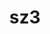 ---
title: "sz3"
layout: cache
categories: [package, develop-2023-11-19]
meta: {"versions": ["3.1.7"], "compilers": ["cce@=15.0.1", "gcc@=10.3.0", "gcc@=11.4.0", "gcc@=9.4.0", "oneapi@=2023.2.0"], "oss": ["rhel8", "sle_hpc15", "ubuntu20.04"], "platforms": ["linux"], "targets": ["neoverse_v1", "ppc64le", "x86_64_v3", "x86_64_v4", "zen4"], "stacks": ["e4s", "e4s-cray-rhel", "e4s-cray-sles", "e4s-neoverse_v1", "e4s-oneapi", "e4s-power", "root"], "num_specs": 9, "num_specs_by_stack": {"root": 9, "e4s-cray-rhel": 2, "e4s-cray-sles": 1, "e4s-neoverse_v1": 1, "e4s-power": 1, "e4s": 2, "e4s-oneapi": 2}}
spec_details: [{"hash": "psllnhaa34c4ryf66nuegwpn4kaz2r76", "compiler": "cce@=15.0.1", "versions": ["3.1.7"], "os": "rhel8", "platform": "linux", "target": "zen4", "variants": ["build_system=cmake", "build_type=Release", "generator=make", "~hdf5", "~ipo", "+mdz"], "stacks": ["root", "e4s-cray-rhel"], "size": "-", "tarball": "https://binaries.spack.io/releases/develop-2023-11-19/build_cache/linux-rhel8-zen4/cce-15.0.1/sz3-3.1.7/linux-rhel8-zen4-cce-15.0.1-sz3-3.1.7-psllnhaa34c4ryf66nuegwpn4kaz2r76.spack"}, {"hash": "gldvscz5feqjiefqejtbua5anxrsqfuw", "compiler": "cce@=15.0.1", "versions": ["3.1.7"], "os": "rhel8", "platform": "linux", "target": "zen4", "variants": ["build_system=cmake", "build_type=Release", "generator=make", "~hdf5", "~ipo", "+mdz"], "stacks": ["root", "e4s-cray-rhel"], "size": "-", "tarball": "https://binaries.spack.io/releases/develop-2023-11-19/build_cache/linux-rhel8-zen4/cce-15.0.1/sz3-3.1.7/linux-rhel8-zen4-cce-15.0.1-sz3-3.1.7-gldvscz5feqjiefqejtbua5anxrsqfuw.spack"}, {"hash": "2lcraxm5tbvascg3g6nxoumhxwhrs73w", "compiler": "gcc@=10.3.0", "versions": ["3.1.7"], "os": "sle_hpc15", "platform": "linux", "target": "x86_64_v4", "variants": ["build_system=cmake", "build_type=Release", "generator=make", "~hdf5", "~ipo", "+mdz"], "stacks": ["e4s-cray-sles", "root"], "size": "-", "tarball": "https://binaries.spack.io/releases/develop-2023-11-19/build_cache/linux-sle_hpc15-x86_64_v4/gcc-10.3.0/sz3-3.1.7/linux-sle_hpc15-x86_64_v4-gcc-10.3.0-sz3-3.1.7-2lcraxm5tbvascg3g6nxoumhxwhrs73w.spack"}, {"hash": "v6otsp5vf7jkuodk3ipc4jvpifkvjl7k", "compiler": "gcc@=11.4.0", "versions": ["3.1.7"], "os": "ubuntu20.04", "platform": "linux", "target": "neoverse_v1", "variants": ["build_system=cmake", "build_type=Release", "generator=make", "~hdf5", "~ipo", "+mdz"], "stacks": ["e4s-neoverse_v1", "root"], "size": "-", "tarball": "https://binaries.spack.io/releases/develop-2023-11-19/build_cache/linux-ubuntu20.04-neoverse_v1/gcc-11.4.0/sz3-3.1.7/linux-ubuntu20.04-neoverse_v1-gcc-11.4.0-sz3-3.1.7-v6otsp5vf7jkuodk3ipc4jvpifkvjl7k.spack"}, {"hash": "v6mw2pm5fhvchj2yhqskuqhhnbjoeqdw", "compiler": "gcc@=9.4.0", "versions": ["3.1.7"], "os": "ubuntu20.04", "platform": "linux", "target": "ppc64le", "variants": ["build_system=cmake", "build_type=Release", "generator=make", "~hdf5", "~ipo", "+mdz"], "stacks": ["e4s-power", "root"], "size": "-", "tarball": "https://binaries.spack.io/releases/develop-2023-11-19/build_cache/linux-ubuntu20.04-ppc64le/gcc-9.4.0/sz3-3.1.7/linux-ubuntu20.04-ppc64le-gcc-9.4.0-sz3-3.1.7-v6mw2pm5fhvchj2yhqskuqhhnbjoeqdw.spack"}, {"hash": "xwudcug6u43augnqa53tkjnpx2phcwjy", "compiler": "gcc@=11.4.0", "versions": ["3.1.7"], "os": "ubuntu20.04", "platform": "linux", "target": "x86_64_v3", "variants": ["build_system=cmake", "build_type=Release", "generator=make", "~hdf5", "~ipo", "+mdz"], "stacks": ["e4s", "root"], "size": "-", "tarball": "https://binaries.spack.io/releases/develop-2023-11-19/build_cache/linux-ubuntu20.04-x86_64_v3/gcc-11.4.0/sz3-3.1.7/linux-ubuntu20.04-x86_64_v3-gcc-11.4.0-sz3-3.1.7-xwudcug6u43augnqa53tkjnpx2phcwjy.spack"}, {"hash": "q2aov6dk6zm4p3gimgatd4oha2wdgvbl", "compiler": "gcc@=11.4.0", "versions": ["3.1.7"], "os": "ubuntu20.04", "platform": "linux", "target": "x86_64_v3", "variants": ["build_system=cmake", "build_type=Release", "generator=make", "~hdf5", "~ipo", "+mdz"], "stacks": ["e4s", "root"], "size": "-", "tarball": "https://binaries.spack.io/releases/develop-2023-11-19/build_cache/linux-ubuntu20.04-x86_64_v3/gcc-11.4.0/sz3-3.1.7/linux-ubuntu20.04-x86_64_v3-gcc-11.4.0-sz3-3.1.7-q2aov6dk6zm4p3gimgatd4oha2wdgvbl.spack"}, {"hash": "fhegzrpl4x6o4f46gf4wm4n3vtutpl2q", "compiler": "oneapi@=2023.2.0", "versions": ["3.1.7"], "os": "ubuntu20.04", "platform": "linux", "target": "x86_64_v3", "variants": ["build_system=cmake", "build_type=Release", "generator=make", "~hdf5", "~ipo", "+mdz"], "stacks": ["e4s-oneapi", "root"], "size": "-", "tarball": "https://binaries.spack.io/releases/develop-2023-11-19/build_cache/linux-ubuntu20.04-x86_64_v3/oneapi-2023.2.0/sz3-3.1.7/linux-ubuntu20.04-x86_64_v3-oneapi-2023.2.0-sz3-3.1.7-fhegzrpl4x6o4f46gf4wm4n3vtutpl2q.spack"}, {"hash": "zg5hnyghj4qc7ydwm7cjymldzgnifj7x", "compiler": "oneapi@=2023.2.0", "versions": ["3.1.7"], "os": "ubuntu20.04", "platform": "linux", "target": "x86_64_v3", "variants": ["build_system=cmake", "build_type=Release", "generator=make", "~hdf5", "~ipo", "+mdz"], "stacks": ["e4s-oneapi", "root"], "size": "-", "tarball": "https://binaries.spack.io/releases/develop-2023-11-19/build_cache/linux-ubuntu20.04-x86_64_v3/oneapi-2023.2.0/sz3-3.1.7/linux-ubuntu20.04-x86_64_v3-oneapi-2023.2.0-sz3-3.1.7-zg5hnyghj4qc7ydwm7cjymldzgnifj7x.spack"}]
---